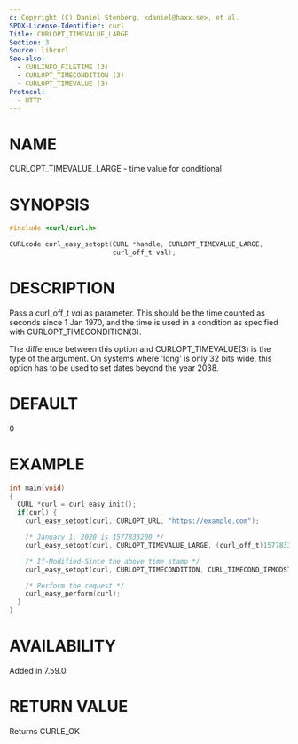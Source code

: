 ```yaml
---
c: Copyright (C) Daniel Stenberg, <daniel@haxx.se>, et al.
SPDX-License-Identifier: curl
Title: CURLOPT_TIMEVALUE_LARGE
Section: 3
Source: libcurl
See-also:
  - CURLINFO_FILETIME (3)
  - CURLOPT_TIMECONDITION (3)
  - CURLOPT_TIMEVALUE (3)
Protocol:
  - HTTP
---
```


# NAME

CURLOPT_TIMEVALUE_LARGE - time value for conditional

# SYNOPSIS

~~~c
#include <curl/curl.h>

CURLcode curl_easy_setopt(CURL *handle, CURLOPT_TIMEVALUE_LARGE,
                          curl_off_t val);
~~~

# DESCRIPTION

Pass a curl_off_t *val* as parameter. This should be the time counted as
seconds since 1 Jan 1970, and the time is used in a condition as specified
with CURLOPT_TIMECONDITION(3).

The difference between this option and CURLOPT_TIMEVALUE(3) is the type of the
argument. On systems where 'long' is only 32 bits wide, this option has to be
used to set dates beyond the year 2038.

# DEFAULT

0

# EXAMPLE

~~~c
int main(void)
{
  CURL *curl = curl_easy_init();
  if(curl) {
    curl_easy_setopt(curl, CURLOPT_URL, "https://example.com");

    /* January 1, 2020 is 1577833200 */
    curl_easy_setopt(curl, CURLOPT_TIMEVALUE_LARGE, (curl_off_t)1577833200);

    /* If-Modified-Since the above time stamp */
    curl_easy_setopt(curl, CURLOPT_TIMECONDITION, CURL_TIMECOND_IFMODSINCE);

    /* Perform the request */
    curl_easy_perform(curl);
  }
}
~~~

# AVAILABILITY

Added in 7.59.0.

# RETURN VALUE

Returns CURLE_OK
